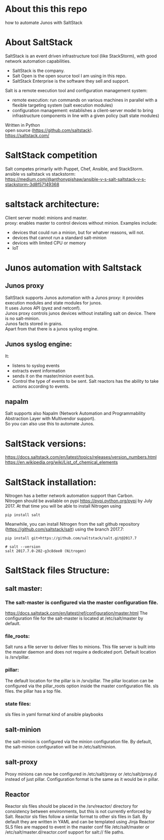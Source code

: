 # About this this repo
how to automate Junos with SaltStack

# About SaltStack

SaltStack is an event driven infrastructure tool (like StackStorm), with good network automation capabilities.  
- SaltStack is the company.    
- Salt Open is the open source tool I am using in this repo.  
- SaltStack Enterprise is the software they sell and support.   

Salt is a remote execution tool and configuration management system: 
- remote execution:  run commands on various machines in parallel with a flexible targeting system (salt execution modules)
- configuration management: establishes a client-server model to bring infrastructure components in line with a given policy (salt state modules)

Written in Python  
open source (https://github.com/saltstack).   
https://saltstack.com/  

# SaltStack competition  
Salt competes primarily with Puppet, Chef, Ansible, and StackStorm.  
ansible vs saltstack vs stackstorm: https://medium.com/@anthonypjshaw/ansible-v-s-salt-saltstack-v-s-stackstorm-3d8f57149368  

# saltstack architecture: 
Client server model: minions and master.  
proxy: enables master to control devices without minion. Examples include:  
- devices that could run a minion, but for whatver reasons, will not.
- devices that cannot run a standard salt-minion
- devices with limited CPU or memory
- IoT

# Junos automation with Saltstack

## Junos proxy
SaltStack supports Junos automation with a Junos proxy: it provides execution modules and state modules for junos.  
It uses Junos API (pyez and netconf).  
Junos proxy controls junos devices without installing salt on device. There is no salt-minion.  
Junos facts stored in grains.  
Apart from that there is a junos syslog engine.


## Junos syslog engine:
It: 
- listens to syslog events 
- extracts event information 
- sends it on the master/minion event bus.
- Control the type of events to be sent.
Salt reactors has the ability to take actions according to events.

## napalm
Salt supports also Napalm (Network Automation and Programmability Abstraction Layer with Multivendor support).  
So you can also use this to automate Junos.  

# SaltStack versions: 
https://docs.saltstack.com/en/latest/topics/releases/version_numbers.html  
https://en.wikipedia.org/wiki/List_of_chemical_elements

# SaltStack installation: 
Nitrogen has a better network automation support than Carbon.   
Nitrogen should be available on pypi https://pypi.python.org/pypi by July 2017. 
At that time you will be able to install Nitrogen using
```
pip install salt
```
Meanwhile, you can install Nitrogen from the salt github repository (https://github.com/saltstack/salt) using the branch 2017.7:  
```
pip install git+https://github.com/saltstack/salt.git@2017.7
```
```
# salt --version
salt 2017.7.0-202-g3c8dee0 (Nitrogen)
```

# SaltStack files Structure: 

## salt master: 

### The salt-master is configured via the master configuration file. 
https://docs.saltstack.com/en/latest/ref/configuration/master.html
The configuration file for the salt-master is located at /etc/salt/master by default. 

### file_roots: 
Salt runs a file server to deliver files to minions. This file server is built into the master daemon and does not require a dedicated port.
Default location is /srv/pillar.

### pillar: 
The default location for the pillar is in /srv/pillar.
The pillar location can be configured via the pillar_roots option inside the master configuration file. 
sls files. 
the pillar has a top file. 

### state files: 
sls files in yaml format
kind of ansible playbooks

## salt-minion
the salt-minion is configured via the minion configuration file.
By default, the salt-minion configuration will be in /etc/salt/minion.

## salt-proxy
Proxy minions can now be configured in /etc/salt/proxy or /etc/salt/proxy.d instead of just pillar. Configuration format is the same as it would be in pillar.

## Reactor 
Reactor sls files should be placed in the /srv/reactor/ directory for consistency between environments, but this is not currently enforced by Salt.
Reactor sls files follow a similar format to other sls files in Salt. By default they are written in YAML and can be templated using Jinja
Reactor SLS files are mapped to event in the master conf file /etc/salt/master or /etc/salt/master.d/reactor.conf
support for salt:// file paths.

